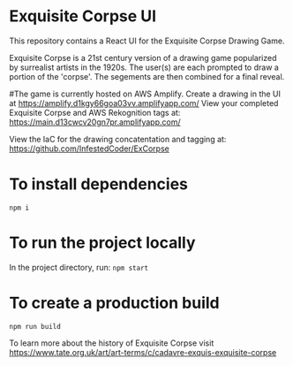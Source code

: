 # Exquisite Corpse UI

This repository contains a React UI for the Exquisite Corpse Drawing Game.

Exquisite Corpse is a 21st century version of a drawing game popularized by surrealist artists in the 1920s. The user(s) are each prompted to draw a portion of the 'corpse'. The segements are then combined for a final reveal. 

#The game is currently hosted on AWS Amplify.
Create a drawing in the UI at  https://amplify.d1kgy66goa03vv.amplifyapp.com/
View your completed Exquisite Corpse and AWS Rekognition tags at: https://main.d13cwcv20gn7pr.amplifyapp.com/

View the IaC for the drawing concatentation and tagging at: https://github.com/InfestedCoder/ExCorpse

# To install dependencies
`npm i`

# To run the project locally

In the project directory, run:
 `npm start`

# To create a production build
`npm run build`

To learn more about the history of Exquisite Corpse visit https://www.tate.org.uk/art/art-terms/c/cadavre-exquis-exquisite-corpse
